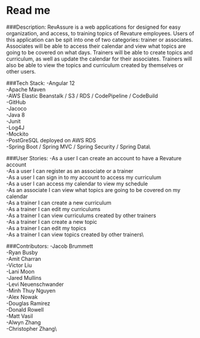 # **Read me**
###Description:
RevAssure is a web applications for designed for easy organization, 
and access, to training topics of Revature employees. Users of this 
application can be spit into one of two categories: trainer or associates. 
Associates will be able to access their calendar and view what topics 
are going to be covered on what days. Trainers will be able to create topics 
and curriculum, as well as update the calendar for their associates. Trainers
will also be able to view the topics and curriculum created by themselves or 
other users.

###Tech Stack:
-Angular 12\
-Apache Maven\
-AWS Elastic Beanstalk / S3 / RDS / CodePipeline / CodeBuild\
-GitHub\
-Jacoco\
-Java 8\
-Junit\
-Log4J\
-Mockito\
-PostGreSQL deployed on AWS RDS\
-Spring Boot / Spring MVC / Spring Security / Spring Data\

###User Stories:
-As a user I can create an account to have a Revature account\
-As a user I can register as an associate or a trainer\
-As a user I can sign in to my account to access my curriculum\
-As a user I can access my calendar to view my schedule\
-As an associate I can view what topics are going to be covered on my calendar\
-As a trainer I can create a new curriculum\
-As a trainer I can edit my curriculums\
-As a trainer I can view curriculums created by other trainers\
-As a trainer I can create a new topic\
-As a trainer I can edit my topics\
-As a trainer I can view topics created by other trainers\
 
###Contributors:
-Jacob Brummett\
-Ryan Busby\
-Amit Charran\
-Victor Liu\
-Lani Moon\
-Jared Mullins\
-Levi Neuenschwander\
-Minh Thuy Nguyen\
-Alex Nowak\
-Douglas Ramirez\
-Donald Rowell\
-Matt Vasil\
-Alwyn Zhang\
-Christopher Zhang\
